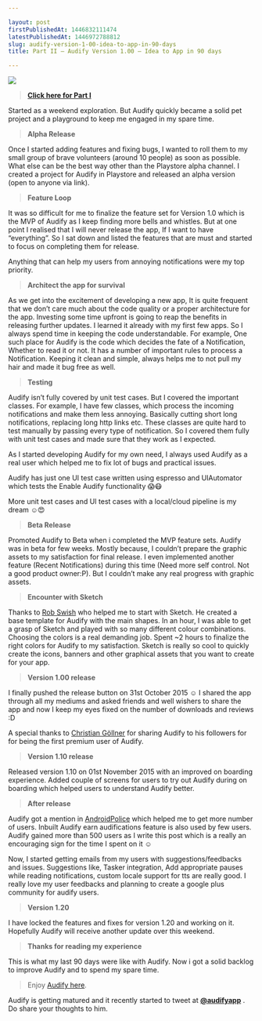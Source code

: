 ```yaml
---

layout: post
firstPublishedAt: 1446832111474
latestPublishedAt: 1446972788812
slug: audify-version-1-00-idea-to-app-in-90-days
title: Part II — Audify Version 1.00 — Idea to App in 90 days

---
```


![](https://cdn-images-1.medium.com/max/2048/1*oLl8lVyLMrAJZvMl6xShOw.png)

> [**Click here for Part I**](https://balachandarlinks.github.io/audify-version-1-0-idea-to-app-in-90-days-part-i/)

Started as a weekend exploration. But Audify quickly became a solid pet project and a playground to keep me engaged in my spare time.

> **Alpha Release**

Once I started adding features and fixing bugs, I wanted to roll them to my small group of brave volunteers (around 10 people) as soon as possible. What else can be the best way other than the Playstore alpha channel. I created a project for Audify in Playstore and released an alpha version (open to anyone via link).

> **Feature Loop**

It was so difficult for me to finalize the feature set for Version 1.0 which is the MVP of Audify as I keep finding more bells and whistles. But at one point I realised that I will never release the app, If I want to have “everything”. So I sat down and listed the features that are must and started to focus on completing them for release.

Anything that can help my users from annoying notifications were my top priority.

> **Architect the app for survival**

As we get into the excitement of developing a new app, It is quite frequent that we don’t care much about the code quality or a proper architecture for the app. Investing some time upfront is going to reap the benefits in releasing further updates. I learned it already with my first few apps. So I always spend time in keeping the code understandable. For example, One such place for Audify is the code which decides the fate of a Notification, Whether to read it or not. It has a number of important rules to process a Notification. Keeping it clean and simple, always helps me to not pull my hair and made it bug free as well.

> **Testing**

Audify isn’t fully covered by unit test cases. But I covered the important classes. For example, I have few classes, which process the incoming notifications and make them less annoying. Basically cutting short long notifications, replacing long http links etc. These classes are quite hard to test manually by passing every type of notification. So I covered them fully with unit test cases and made sure that they work as I expected.

As I started developing Audify for my own need, I always used Audify as a real user which helped me to fix lot of bugs and practical issues.

Audify has just one UI test case written using espresso and UIAutomator which tests the Enable Audify functionality 😱😷

More unit test cases and UI test cases with a local/cloud pipeline is my dream ☺😍

> **Beta Release**

Promoted Audify to Beta when i completed the MVP feature sets. Audify was in beta for few weeks. Mostly because, I couldn’t prepare the graphic assets to my satisfaction for final release. I even implemented another feature (Recent Notifications) during this time (Need more self control. Not a good product owner:P). But I couldn’t make any real progress with graphic assets.

> **Encounter with Sketch**

Thanks to [Rob Swish](https://medium.com/u/600bced1df8b) who helped me to start with Sketch. He created a base template for Audify with the main shapes. In an hour, I was able to get a grasp of Sketch and played with so many different colour combinations. Choosing the colors is a real demanding job. Spent ~2 hours to finalize the right colors for Audify to my satisfaction. Sketch is really so cool to quickly create the icons, banners and other graphical assets that you want to create for your app.

> **Version 1.00 release**

I finally pushed the release button on 31st October 2015 ☺ I shared the app through all my mediums and asked friends and well wishers to share the app and now I keep my eyes fixed on the number of downloads and reviews :D

A special thanks to [Christian Göllner](https://medium.com/u/2a8afa9d8bed) for sharing Audify to his followers for for being the first premium user of Audify.

> **Version 1.10 release**

Released version 1.10 on 01st November 2015 with an improved on boarding experience. Added couple of screens for users to try out Audify during on boarding which helped users to understand Audify better.

> **After release**

Audify got a mention in [AndroidPolice](http://www.androidpolice.com/2015/11/02/26-new-and-notable-and-1-wtf-android-apps-and-live-wallpapers-from-the-last-2-weeks-102015-11215) which helped me to get more number of users. Inbuilt Audify earn audifications feature is also used by few users. Audify gained more than 500 users as I write this post which is a really an encouraging sign for the time I spent on it ☺

Now, I started getting emails from my users with suggestions/feedbacks and issues. Suggestions like, Tasker integration, Add appropriate pauses while reading notifications, custom locale support for tts are really good. I really love my user feedbacks and planning to create a google plus community for audify users.

> **Version 1.20**

I have locked the features and fixes for version 1.20 and working on it. Hopefully Audify will receive another update over this weekend.

> **Thanks for reading my experience**

This is what my last 90 days were like with Audify. Now i got a solid backlog to improve Audify and to spend my spare time.

> Enjoy [Audify here](https://goo.gl/lST1u8).

Audify is getting matured and it recently started to tweet at [**@audifyapp**](https://twitter.com/@audifyapp) . Do share your thoughts to him.
